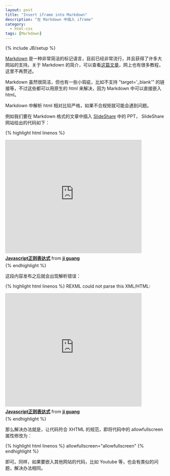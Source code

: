 ```yaml
---
layout: post
title: "Insert iframe into Markdown"
description: "在 Markdown 中插入 iframe"
category:
  - html-css
tags: [Markdown]
---
```

{% include JB/setup %} 

[Markdown][1] 是一种非常简洁的标记语言，目前已经非常流行，并且获得了许多大网站的支持。关于 Markdown 的简介，可以查看[这篇文章][2]，网上也有很多教程，这里不再赘述。

Markdown 虽然很简洁，但也有一些小瑕疵，比如不支持 "target='_blank'" 的链接等，不过这些都可以用原生的 html 来解决，因为 Markdown 中可以直接嵌入 html。

Markdown 中解析 html 相对比较严格，如果不合规矩就可能会遇到问题。

例如我们要在 Markdown 格式的文章中插入 [SlideShare][3] 中的 PPT， SlideShare 网站给出的代码如下：

{% highlight html linenos %}
<iframe src="http://www.slideshare.net/slideshow/embed_code/8911052" width="427" height="356" frameborder="0" marginwidth="0" marginheight="0" scrolling="no" style="border:1px solid #CCC;border-width:1px 1px 0;margin-bottom:5px" allowfullscreen> </iframe> <div style="margin-bottom:5px"> <strong> <a href="http://www.slideshare.net/jiguang/javascript-8911052" title="Javascript正则表达式" target="_blank">Javascript正则表达式</a> </strong> from <strong><a href="http://www.slideshare.net/jiguang" target="_blank">ji guang</a></strong> </div>
{% endhighlight %}

这段内容发布之后就会出现解析错误：

{% highlight html linenos %}
REXML could not parse this XML/HTML:
<iframe src="http://www.slideshare.net/slideshow/embed_code/8911052" width="427" height="356" frameborder="0" marginwidth="0" marginheight="0" scrolling="no" style="border:1px solid #CCC;border-width:1px 1px 0;margin-bottom:5px" allowfullscreen> </iframe> <div style="margin-bottom:5px"> <strong> <a href="http://www.slideshare.net/jiguang/javascript-8911052" title="Javascript正则表达式" target="_blank">Javascript正则表达式</a> </strong> from <strong><a href="http://www.slideshare.net/jiguang" target="_blank">ji guang</a></strong> </div>
{% endhighlight %}

那么解决办法就是，让代码符合 XHTML 的规范，即将代码中的 allowfullscreen 属性修改为：

{% highlight html linenos %}
allowfullscreen="allowfullscreen"
{% endhighlight %}

即可。同样，如果要嵌入其他网站的代码，比如 Youtube 等，也会有类似的问题，解决办法相同。

[1]: http://en.wikipedia.org/wiki/Markdown
[2]: http://ued.taobao.com/blog/2012/07/03/getting-started-with-markdown/
[3]: http://www.slideshare.net


